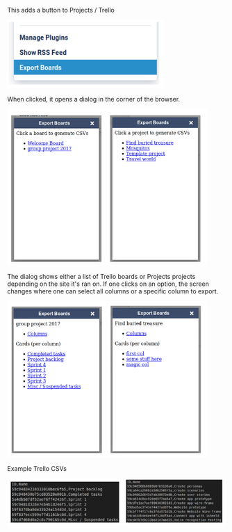 This adds a button to Projects / Trello

![buttons](tmp/buttons.png)

When clicked, it opens a dialog in the corner of the browser.

![cornerA](tmp/cornerA.png)

The dialog shows either a list of Trello boards or Projects projects depending on the site it's ran on.
If one clicks on an option, the screen changes where one can select all columns or a specific column to export.

![cornerB](tmp/cornerB.png)

Example Trello CSVs

![csv](tmp/csv.png)